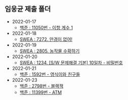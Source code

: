 ## 임웅균 제출 폴더

- 2022-01-17
	- [백준 : 11050번 - 이항 계수 1](https://www.acmicpc.net/problem/11050)
- 2022-01-18
	- [SWEA : 7272. 안경이 없어!](https://swexpertacademy.com/main/code/problem/problemDetail.do?contestProbId=AWl0ZQ8qn7UDFAXz)
- 2022-01-19
	 - [SWEA : 2805. 농작물 수확하기](https://swexpertacademy.com/main/code/problem/problemDetail.do?contestProbId=AV7GLXqKAWYDFAXB)
- 2022-01-20
	- [SWEA : 1234. [S/W 문제해결 기본] 10일차 - 비밀번호](https://swexpertacademy.com/main/code/problem/problemDetail.do?contestProbId=AV14_DEKAJcCFAYD)
- 2022-01-21
	- [백준 : 1592번 - 영식이와 친구들](https://www.acmicpc.net/problem/1592)
- 2022-01-23
	- [백준 : 2798번 - 블랙잭](https://www.acmicpc.net/problem/2798)
	- [백준 : 11399번 - ATM](https://www.acmicpc.net/problem/11399)
	
